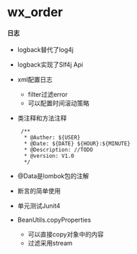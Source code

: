 # wx_order
#### 日志
 * logback替代了log4j
 * logback实现了Slf4j Api
 * xml配置日志
    * filter过滤error
    * 可以配置时间滚动策略   
 * 类注释和方法注释
    
        /**
         * @Auther: ${USER}
         * @Date: ${DATE} ${HOUR}:${MINUTE}
         * @Description: //TODO
         * @version: V1.0 
         */
 * @Data是lombok包的注解
 * 断言的简单使用
 * 单元测试Junit4
 * BeanUtils.copyProperties
    * 可以直接copy对象中的内容
    * 过滤采用stream
